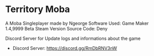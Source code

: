 # Territory Moba
A Moba Singleplayer made by Ngeorge
Software Used: Game Maker 1.4,9999 Beta Steam Version
Source Code: Deny


Discord Server for Update logs and informations about the game
- Discord Server: https://discord.gg/RmDbRNV3nW
